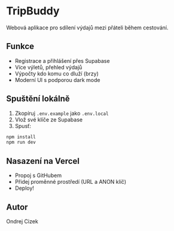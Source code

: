 
# TripBuddy

Webová aplikace pro sdílení výdajů mezi přáteli během cestování.

## Funkce
- Registrace a přihlášení přes Supabase
- Více výletů, přehled výdajů
- Výpočty kdo komu co dluží (brzy)
- Moderní UI s podporou dark mode

## Spuštění lokálně
1. Zkopíruj `.env.example` jako `.env.local`
2. Vlož své klíče ze Supabase
3. Spusť:

```bash
npm install
npm run dev
```

## Nasazení na Vercel
- Propoj s GitHubem
- Přidej proměnné prostředí (URL a ANON klíč)
- Deploy!

## Autor
Ondrej Cizek
